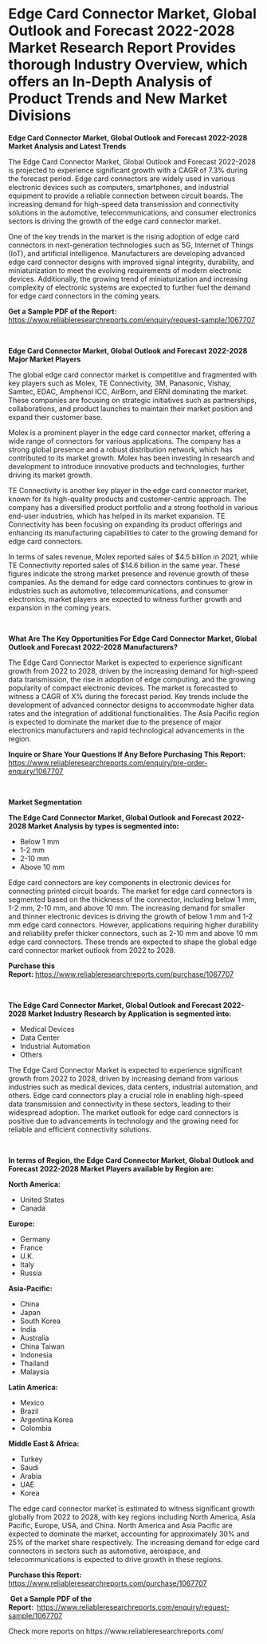<p><h1>Edge Card Connector Market, Global Outlook and Forecast 2022-2028 Market Research Report Provides thorough Industry Overview, which offers an In-Depth Analysis of Product Trends and New Market Divisions</h1></p><p><strong>Edge Card Connector Market, Global Outlook and Forecast 2022-2028 Market Analysis and Latest Trends</strong></p>
<p><p>The Edge Card Connector Market, Global Outlook and Forecast 2022-2028 is projected to experience significant growth with a CAGR of 7.3% during the forecast period. Edge card connectors are widely used in various electronic devices such as computers, smartphones, and industrial equipment to provide a reliable connection between circuit boards. The increasing demand for high-speed data transmission and connectivity solutions in the automotive, telecommunications, and consumer electronics sectors is driving the growth of the edge card connector market.</p><p>One of the key trends in the market is the rising adoption of edge card connectors in next-generation technologies such as 5G, Internet of Things (IoT), and artificial intelligence. Manufacturers are developing advanced edge card connector designs with improved signal integrity, durability, and miniaturization to meet the evolving requirements of modern electronic devices. Additionally, the growing trend of miniaturization and increasing complexity of electronic systems are expected to further fuel the demand for edge card connectors in the coming years.</p></p>
<p><strong>Get a Sample PDF of the Report:&nbsp;</strong> <a href="https://www.reliableresearchreports.com/enquiry/request-sample/1067707">https://www.reliableresearchreports.com/enquiry/request-sample/1067707</a></p>
<p>&nbsp;</p>
<p><strong>Edge Card Connector Market, Global Outlook and Forecast 2022-2028 Major Market Players</strong></p>
<p><p>The global edge card connector market is competitive and fragmented with key players such as Molex, TE Connectivity, 3M, Panasonic, Vishay, Samtec, EDAC, Amphenol ICC, AirBorn, and ERNI dominating the market. These companies are focusing on strategic initiatives such as partnerships, collaborations, and product launches to maintain their market position and expand their customer base.</p><p>Molex is a prominent player in the edge card connector market, offering a wide range of connectors for various applications. The company has a strong global presence and a robust distribution network, which has contributed to its market growth. Molex has been investing in research and development to introduce innovative products and technologies, further driving its market growth.</p><p>TE Connectivity is another key player in the edge card connector market, known for its high-quality products and customer-centric approach. The company has a diversified product portfolio and a strong foothold in various end-user industries, which has helped in its market expansion. TE Connectivity has been focusing on expanding its product offerings and enhancing its manufacturing capabilities to cater to the growing demand for edge card connectors.</p><p>In terms of sales revenue, Molex reported sales of $4.5 billion in 2021, while TE Connectivity reported sales of $14.6 billion in the same year. These figures indicate the strong market presence and revenue growth of these companies. As the demand for edge card connectors continues to grow in industries such as automotive, telecommunications, and consumer electronics, market players are expected to witness further growth and expansion in the coming years.</p></p>
<p>&nbsp;</p>
<p><strong>What Are The Key Opportunities For Edge Card Connector Market, Global Outlook and Forecast 2022-2028 Manufacturers?</strong></p>
<p><p>The Edge Card Connector Market is expected to experience significant growth from 2022 to 2028, driven by the increasing demand for high-speed data transmission, the rise in adoption of edge computing, and the growing popularity of compact electronic devices. The market is forecasted to witness a CAGR of X% during the forecast period. Key trends include the development of advanced connector designs to accommodate higher data rates and the integration of additional functionalities. The Asia Pacific region is expected to dominate the market due to the presence of major electronics manufacturers and rapid technological advancements in the region.</p></p>
<p><strong>Inquire or Share Your Questions If Any Before Purchasing This Report:</strong> <a href="https://www.reliableresearchreports.com/enquiry/pre-order-enquiry/1067707">https://www.reliableresearchreports.com/enquiry/pre-order-enquiry/1067707</a></p>
<p>&nbsp;</p>
<p><strong>Market Segmentation</strong></p>
<p><strong>The Edge Card Connector Market, Global Outlook and Forecast 2022-2028 Market Analysis by types is segmented into:</strong></p>
<p><ul><li>Below 1 mm</li><li>1-2 mm</li><li>2-10 mm</li><li>Above 10 mm</li></ul></p>
<p><p>Edge card connectors are key components in electronic devices for connecting printed circuit boards. The market for edge card connectors is segmented based on the thickness of the connector, including below 1 mm, 1-2 mm, 2-10 mm, and above 10 mm. The increasing demand for smaller and thinner electronic devices is driving the growth of below 1 mm and 1-2 mm edge card connectors. However, applications requiring higher durability and reliability prefer thicker connectors, such as 2-10 mm and above 10 mm edge card connectors. These trends are expected to shape the global edge card connector market outlook from 2022 to 2028.</p></p>
<p><strong>Purchase this Report:&nbsp;</strong><a href="https://www.reliableresearchreports.com/purchase/1067707">https://www.reliableresearchreports.com/purchase/1067707</a></p>
<p>&nbsp;</p>
<p><strong>The Edge Card Connector Market, Global Outlook and Forecast 2022-2028 Market Industry Research by Application is segmented into:</strong></p>
<p><ul><li>Medical Devices</li><li>Data Center</li><li>Industrial Automation</li><li>Others</li></ul></p>
<p><p>The Edge Card Connector Market is expected to experience significant growth from 2022 to 2028, driven by increasing demand from various industries such as medical devices, data centers, industrial automation, and others. Edge card connectors play a crucial role in enabling high-speed data transmission and connectivity in these sectors, leading to their widespread adoption. The market outlook for edge card connectors is positive due to advancements in technology and the growing need for reliable and efficient connectivity solutions.</p></p>
<p>&nbsp;</p>
<p><strong>In terms of Region, the Edge Card Connector Market, Global Outlook and Forecast 2022-2028 Market Players available by Region are:</strong></p>
<p>
    <p> <strong> North America: </strong>
        <ul>
            <li>United States</li>
            <li>Canada</li>
        </ul>
        </p> 
    <p> <strong> Europe: </strong>
        <ul>
            <li>Germany</li>
            <li>France</li>
            <li>U.K.</li>
            <li>Italy</li>
            <li>Russia</li>
        </ul>
        </p> 
    <p> <strong> Asia-Pacific: </strong>
        <ul>
            <li>China</li>
            <li>Japan</li>
            <li>South Korea</li>
            <li>India</li>
            <li>Australia</li>
            <li>China Taiwan</li>
            <li>Indonesia</li>
            <li>Thailand</li>
            <li>Malaysia</li>
        </ul>
        </p> 
    <p> <strong> Latin America: </strong>
        <ul>
            <li>Mexico</li>
            <li>Brazil</li>
            <li>Argentina Korea</li>
            <li>Colombia</li>
        </ul>
        </p> 
    <p> <strong> Middle East & Africa: </strong>
        <ul>
            <li>Turkey</li>
            <li>Saudi</li>
            <li>Arabia</li>
            <li>UAE</li>
            <li>Korea</li>
        </ul>
    </p>
    </p>
<p><p>The edge card connector market is estimated to witness significant growth globally from 2022 to 2028, with key regions including North America, Asia Pacific, Europe, USA, and China. North America and Asia Pacific are expected to dominate the market, accounting for approximately 30% and 25% of the market share respectively. The increasing demand for edge card connectors in sectors such as automotive, aerospace, and telecommunications is expected to drive growth in these regions.</p></p>
<p><strong>Purchase this Report: </strong><a href="https://www.reliableresearchreports.com/purchase/1067707">https://www.reliableresearchreports.com/purchase/1067707</a></p>
<p>&nbsp;<strong>Get a Sample PDF of the Report:&nbsp;&nbsp;</strong><a href="https://www.reliableresearchreports.com/enquiry/request-sample/1067707">https://www.reliableresearchreports.com/enquiry/request-sample/1067707</a></p>
<p><strong></strong></p>
<p>Check more reports on https://www.reliableresearchreports.com/</p>